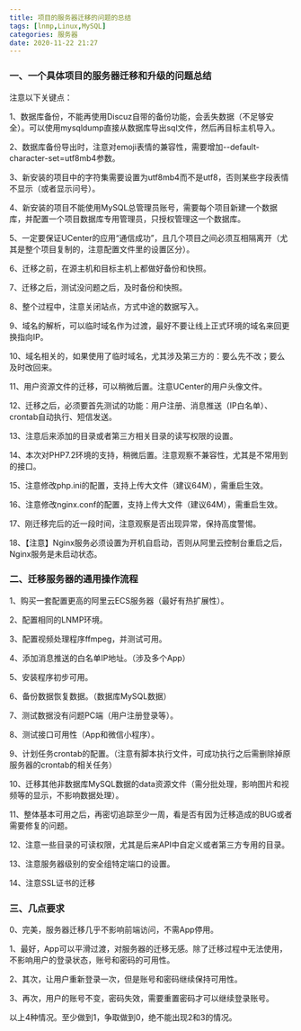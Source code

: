 ```yaml
---
title: 项目的服务器迁移的问题的总结  
tags: [lnmp,Linux,MySQL]
categories: 服务器
date: 2020-11-22 21:27
---
```




### 一、一个具体项目的服务器迁移和升级的问题总结

注意以下关键点：

1、数据库备份，不能再使用Discuz自带的备份功能，会丢失数据（不足够安全）。可以使用mysqldump直接从数据库导出sql文件，然后再目标主机导入。

2、数据库备份导出时，注意对emoji表情的兼容性，需要增加--default-character-set=utf8mb4参数。

3、新安装的项目中的字符集需要设置为utf8mb4而不是utf8，否则某些字段表情不显示（或者显示问号）。

4、新安装的项目不能使用MySQL总管理员账号，需要每个项目新建一个数据库，并配置一个项目数据库专用管理员，只授权管理这一个数据库。

5、一定要保证UCenter的应用“通信成功”，且几个项目之间必须互相隔离开（尤其是整个项目复制的，注意配置文件里的设置区分）。

6、迁移之前，在源主机和目标主机上都做好备份和快照。

7、迁移之后，测试没问题之后，及时备份和快照。

8、整个过程中，注意关闭站点，方式中途的数据写入。

9、域名的解析，可以临时域名作为过渡，最好不要让线上正式环境的域名来回更换指向IP。

10、域名相关的，如果使用了临时域名，尤其涉及第三方的：要么先不改；要么及时改回来。

11、用户资源文件的迁移，可以稍微后置。注意UCenter的用户头像文件。

12、迁移之后，必须要首先测试的功能：用户注册、消息推送（IP白名单）、crontab自动执行、短信发送。

13、注意后来添加的目录或者第三方相关目录的读写权限的设置。

14、本次对PHP7.2环境的支持，稍微后置。注意观察不兼容性，尤其是不常用到的接口。

15、注意修改php.ini的配置，支持上传大文件（建议64M），需重启生效。

16、注意修改nginx.conf的配置，支持上传大文件（建议64M），需重启生效。

17、刚迁移完后的近一段时间，注意观察是否出现异常，保持高度警惕。

18、【注意】Nginx服务必须设置为开机自启动，否则从阿里云控制台重启之后，Nginx服务是未启动状态。

### 二、迁移服务器的通用操作流程

1、购买一套配置更高的阿里云ECS服务器（最好有热扩展性）。

2、配置相同的LNMP环境。

3、配置视频处理程序ffmpeg，并测试可用。

4、添加消息推送的白名单IP地址。（涉及多个App）

5、安装程序初步可用。

6、备份数据恢复数据。（数据库MySQL数据）

7、测试数据没有问题PC端（用户注册登录等）。

8、测试接口可用性（App和微信小程序）。

9、计划任务crontab的配置。（注意有脚本执行文件，可成功执行之后需删除掉原服务器的crontab的相关任务）

10、迁移其他非数据库MySQL数据的data资源文件（需分批处理，影响图片和视频等的显示，不影响数据处理）。

11、整体基本可用之后，再密切追踪至少一周，看是否有因为迁移造成的BUG或者需要修复的问题。

12、注意一些目录的可读权限，尤其是后来API中自定义或者第三方专用的目录。

13、注意服务器级别的安全组特定端口的设置。

14、注意SSL证书的迁移

### 三、几点要求

0、完美，服务器迁移几乎不影响前端访问，不需App停用。

1、最好，App可以平滑过渡，对服务器的迁移无感。除了迁移过程中无法使用，不影响用户的登录状态，账号和密码的可用性。

2、其次，让用户重新登录一次，但是账号和密码继续保持可用性。

3、再次，用户的账号不变，密码失效，需要重置密码才可以继续登录账号。

以上4种情况。至少做到1，争取做到0，绝不能出现2和3的情况。
　　
